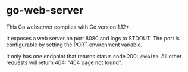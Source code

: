# go-web-server

This Go webserver compiles with Go version 1.12+.  

It exposes a web server on port 8080 and logs to STDOUT.  The port is configurable by setting the PORT environment variable.  

It only has one endpoint that returns status code 200: `/health`. All other requests will return 404: "404 page not found".  